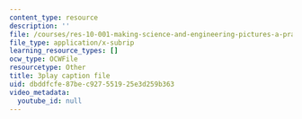```yaml
---
content_type: resource
description: ''
file: /courses/res-10-001-making-science-and-engineering-pictures-a-practical-guide-to-presenting-your-work-spring-2016/dbddfcfe87bec927551925e3d259b363_lTTfrBbXeTk.srt
file_type: application/x-subrip
learning_resource_types: []
ocw_type: OCWFile
resourcetype: Other
title: 3play caption file
uid: dbddfcfe-87be-c927-5519-25e3d259b363
video_metadata:
  youtube_id: null
---
```

